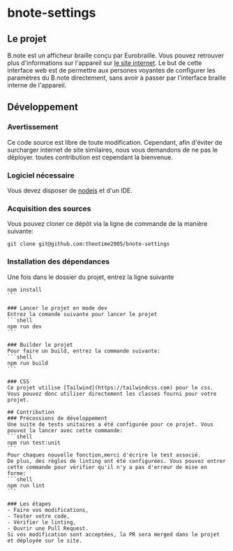 # bnote-settings

## Le projet

B.note est un afficheur braille conçu par Eurobraille. Vous pouvez retrouver plus d'informations sur l'appareil sur [le site internet](www.eurobraille.fr).
Le but de cette interface web est de permettre aux persones voyantes de configurer les paramètres du B.note directement, sans avoir à passer par l'interface braille interne de l'appareil.

## Développement

### Avertissement

Ce code source est libre de toute modification. Cependant, afin d'éviter de surcharger internet de site similaires, nous vous demandons de ne pas le déployer. toutes contribution est cependant la bienvenue.

### Logiciel nécessaire

Vous devez disposer de [nodejs](https://nodejs.org/fr) et d'un IDE.

### Acquisition des sources

Vous pouvez cloner ce dépôt via la ligne de commande de la manière suivante:

```shell
git clone git@github.com:theotime2005/bnote-settings
```

### Installation des dépendances

Une fois dans le dossier du projet, entrez la ligne suivante

````shell
npm install
```

### Lancer le projet en mode dev
Entrez la comande suivante pour lancer le projet
```shell
npm run dev
```

### Builder le projet
Pour faire un build, entrez la commande suivante:
```shell
npm run build
```

### CSS
Ce projet utilise [Tailwind](https://tailwindcss.com) pour le css. Vous pouvez donc utiliser directement les classes fourni pour votre projet.

## Contribution
### Précossions de développement
Une suite de tests unitaires a été configurée pour ce projet. Vous pouvez la lancer avec cette commande:
```shell
npm run test:unit
```
Pour chaques nouvelle fonction,merci d'écrire le test associé.
De plus, des règles de linting ont été configurées. Vous pouvez entrer cette commande pour vérifier qu'il n'y a pas d'erreur de mise en forme:
```shell
npm run lint
```

### Les étapes
- Faire vos modifications,
- Tester votre code,
- Vérifier le linting,
- Ouvrir une Pull Request.
Si vos modification sont acceptées, la PR sera merged dans le projet et déployée sur le site.
````
